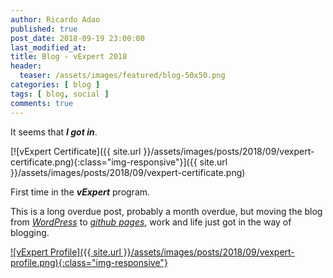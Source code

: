 ```yaml
---
author: Ricardo Adao
published: true
post_date: 2018-09-19 23:00:00
last_modified_at:
title: Blog - vExpert 2018
header:
  teaser: /assets/images/featured/blog-50x50.png
categories: [ blog ]
tags: [ blog, social ]
comments: true
---
```

It seems that _**I got in**_.

[![vExpert Certificate]({{ site.url }}/assets/images/posts/2018/09/vexpert-certificate.png){:class="img-responsive"}]({{ site.url }}/assets/images/posts/2018/09/vexpert-certificate.png)

First time in the _**vExpert**_ program.

This is a long overdue post, probably a month overdue, but moving the blog from [_WordPress_](https://wordpress.com/) to [_github pages_](https://pages.github.com/), work and life just got in the way of blogging.

[![vExpert Profile]({{ site.url }}/assets/images/posts/2018/09/vexpert-profile.png){:class="img-responsive"}](https://vexpert.vmware.com/directory/2766)
